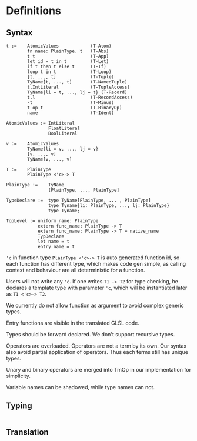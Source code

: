 # Definitions

## Syntax

```
t :=    AtomicValues            (T-Atom)
        fn name: PlainType. t   (T-Abs)
        t t                     (T-App)
        let id = t in t         (T-Let)
        if t then t else t      (T-If)
        loop t in t             (T-Loop)
        [t, ..., t]             (T-Tuple)
        TyName[t, ..., t]       (T-NamedTuple)
        t.IntLiteral            (T-TupleAccess)
        TyName{li = t, ..., lj = t} (T-Record)
        t.l                     (T-RecordAccess)
        -t                      (T-Minus)
        t op t                  (T-BinaryOp)
        name                    (T-Ident)
    
AtomicValues := IntLiteral
                FloatLiteral
                BoolLiteral

v :=    AtomicValues
        TyName{li = v, ..., lj = v}
        [v, ..., v]
        TyName[v, ..., v]

T :=    PlainType
        PlainType <'c>-> T

PlainType :=    TyName
                [PlainType, ..., PlainType]

TypeDeclare :=  type TyName[PlainType, ... , PlainType]
                type Tyname{li: PlainType, ..., lj: PlainType}
                type Tyname;

TopLevel := uniform name: PlainType
            extern func_name: PlainType -> T 
            extern func_name: PlainType -> T = native_name
            TypDeclare
            let name = t
            entry name = t
```

`'c` in function type `PlainType <'c>-> T` is auto generated function id, so each function has different type, which makes code gen simple, as calling context and behaviour are all deterministic for a function.

Users will not write any `'c`. If one writes `T1 -> T2` for type checking, he declares a template type with parameter `'c`, which will be instantiated later as `T1 <'c>-> T2`.

We currently do not allow function as argument to avoid complex generic types.

Entry functions are visible in the translated GLSL code. 

Types should be forward declared. We don't support recursive types.

Operators are overloaded. Operators are not a term by its own. Our syntax also avoid partial application of operators. Thus each terms still has unique types.

Unary and binary operators are merged into TmOp in our implementation for simplicity.

Variable names can be shadowed, while type names can not.

## Typing

```

```

## Translation

```
```